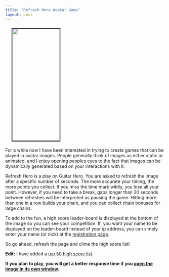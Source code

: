 ```yaml
---
title: "Refresh Hero Avatar Game"
layout: post
---
```


<img class="alignright" style="border: 2px solid black; margin: 5px; margin-left: 20px;" title="Refresh Hero" src="http://classicalcode.com/projects/hero.png" alt="" width="150" height="355" />

For a while now I have been interested in trying to create games that can be played in avatar images. People generally think of images as either static or animated, and I enjoy opening peoples eyes to the fact that images can be dynamically generated based on your interactions with it.

Refresh Hero is a play on Guitar Hero. You are asked to refresh the image after a specific number of seconds. The more accurate your timing, the more points you collect. If you miss the time mark wildly, you lose all your point. However, if you need to take a break, gaps longer than 20 seconds between refreshes will be interpreted as pausing the game. Hitting more than one in a row builds your chain, and you can collect chain bonuses for large chains.

To add to the fun, a high score leader-board is displayed at the bottom of the image so you can see your competition. If  you want your name to be displayed on the leader-board instead of your ip address, you can simply enter your name (or nick) at the [registration page](http://classicalcode.com/projects/hero/register.php).

So go ahead, refresh the page and clime the high score list!

<strong>Edit:</strong> I have added a [top 50 high score list](http://classicalcode.com/projects/hero/high_score.php).

<strong>If you plan to play, you will get a better response time if you <a href='http://classicalcode.com/projects/hero.png' target="_blank">open the image in its own window</a>.</strong>
